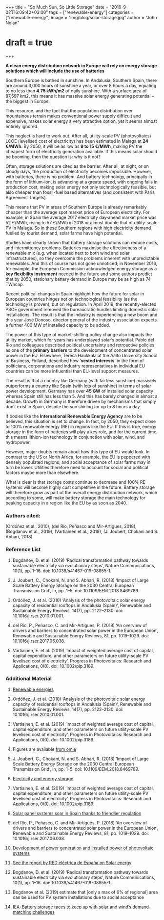+++
title = "So Much Sun, So Little Storage"
date = "2019-9-02T16:09:42+03:00"
tags = ["renewable-energy"]
categories = ["renewable-energy"]
image = "img/blog/solar-storage.jpg"
author = "John Nolan"
# draft = true
+++

__A clean energy distribution network in Europe will rely on energy storage solutions which will include the use of batteries__

Southern Europe is bathed in sunshine. In Andalusia, Southern Spain, there are around 3,000 hours of sunshine a year,  or over 8 hours a day, equating to no less than __4.75 kWh/m2__ of daily sunshine.  With a surface area of 87,597 km2, this means it has massive solar energy generating potential – the biggest in Europe. 

This resource, and the fact that the population distribution over mountainous terrain makes conventional power supply difficult and expensive, makes solar energy a very attractive option, yet it seems almost entirely ignored. 

This neglect is hard to work out. After all, utility-scale PV (photovoltaics) LCOE (levelised cost of electricity) has been estimated in Malaga at __24 €/MWh__. By 2050, it will be as low as __9 to 15 €/MWh__, making PV the cheapest form of electricity generation available.  If this means solar should be booming, then the question is: why is it not?

Often, storage solutions are cited as the barrier. After all, at night, or on cloudy days, the production of electricity becomes impossible. However, with batteries, there is no problem. And battery technology, principally in the form of lithium-ion, is advancing at a greate speed, with ongoing falls in production cost, making solar energy not only technologically feasible, but also cheaper than fossil-fuel based alternatives (and consistent with Paris Agreement Targets).

This means that PV in areas of Southern Europe is already remarkably cheaper than the average spot market price of European electricity. For example, in Spain the average 2017 electricity day‐ahead market price was 52 €/MWh, rising to 57 €/MWh in 2018  or almost double that of utility-scale PV in Malaga. So in these Southern regions with high electricity demand fuelled by tourist demand, solar farms have high potential.

Studies have clearly shown that battery storage solutions can reduce costs,  and intermittency problems. Batteries maximise the effectiveness of a renewable mix (e.g. when located next to both wind and solar infrastructures), so they overcome the problems inherent with unpredictable renewables. And this of course has not gone unnoticed; in November 2016, for example, the European Commission acknowledged energy storage as a __key flexibility instrument__ needed in the future  and some authors predict that by 2050, stationary battery demand in Europe may be as high as 74 TWhcap. 

Recent political changes in Spain highlight how the future for solar in European countries hinges not on technological feasibility (as the technology is proven), but on regulation. In April 2019, the recently-elected PSOE government removed the bureaucratic hurdles limiting domestic solar installations. The result is that the industry is experiencing a new boom and this year José Donoso, director general of the industry association expects a further 400 MW of installed capacity to be added. 

The power of this type of market-shifting policy change also impacts the utility market, which for years has underplayed solar’s potential. Pablo del Rio and colleagues  described political uncertainty and retroactive policies as one of the __primary barriers__ to the development of concentrated solar power in the EU. Elsewhere, Teresa Haukkala at the Aalto University School of Business, Finland, described how ‘__vested interests__’ in the form of politicians, corporations and industry representatives in individual EU countries can be more influential than EU-level support measures. 

The result is that a country like Germany (with far less sunshine) massively outperforms a country like Spain (with lots of sunshine) in terms of solar power development. Germany has over __45 GW__ of installed solar capacity  whereas Spain still has less than 5. And this has barely changed in almost a decade.  Growth in Germany is therefore driven by mechanisms that simply don’t exist in Spain, despite the sun shining for up to 8 hours a day.

If bodies like the __International Renewable Energy Agency__ are to be believed, this situation is set to change. In fact, by 2050, they expect close to 100% renewable energy (RE) in regions like the EU.  If this is true, energy storage in the form of batteries will play a key role, and for the current time, this means lithion-ion technology in conjunction with solar, wind, and hydropower.

However, major doubts remain about how this type of EU would look. In contrast to the US or North Africa, for example, the EU is peppered with densely populated regions, and social acceptance of solar farms may in turn be lower.  Utilities therefore need to account for social and political factors maybe more than elsewhere.

What is clear is that storage costs continue to decrease and 100% RE systems will become highly cost competitive in the future. Battery storage will therefore grow as part of the overall energy distribution network, which according to some, will make battery storage the main technology for peaking capacity in a region like the EU by as soon as 2040.


### Authors cited:

(Ordóñez et al., 2010), (del Río, Peñasco and Mir-Artigues, 2018), (Bogdanov et al., 2019), (Vartiainen et al., 2019), (J. Joubert, Chokani and S. Abhari, 2018)

### Reference List

1. Bogdanov, D. et al. (2019) ‘Radical transformation pathway towards sustainable electricity via evolutionary steps’, Nature Communications, 10(1), pp. 1–16. doi: 10.1038/s41467-019-08855-1.

2. J. Joubert, C., Chokani, N. and S. Abhari, R. (2018) ‘Impact of Large Scale Battery Energy Storage on the 2030 Central European Transmission Grid’, in, pp. 1–5. doi: 10.1109/EEM.2018.8469789.

3. Ordóñez, J. et al. (2010) ‘Analysis of the photovoltaic solar energy capacity of residential rooftops in Andalusia (Spain)’, Renewable and Sustainable Energy Reviews, 14(7), pp. 2122–2130. doi: 10.1016/j.rser.2010.01.001.

4. del Río, P., Peñasco, C. and Mir-Artigues, P. (2018) ‘An overview of drivers and barriers to concentrated solar power in the European Union’, Renewable and Sustainable Energy Reviews, 81, pp. 1019–1029. doi: 10.1016/j.rser.2017.06.038.

5. Vartiainen, E. et al. (2019) ‘Impact of weighted average cost of capital, capital expenditure, and other parameters on future utility-scale PV levelised cost of electricity’, Progress in Photovoltaics: Research and Applications, 0(0). doi: 10.1002/pip.3189.


### Additional Material

1. [Renewable energies](https://www.agenciaandaluzadelaenergia.es/en/renewable-energies)

2. Ordóñez, J. et al. (2010) ‘Analysis of the photovoltaic solar energy capacity of residential rooftops in Andalusia (Spain)’, Renewable and Sustainable Energy Reviews, 14(7), pp. 2122–2130. doi: 10.1016/j.rser.2010.01.001.

3. Vartiainen, E. et al. (2019) ‘Impact of weighted average cost of capital, capital expenditure, and other parameters on future utility-scale PV levelised cost of electricity’, Progress in Photovoltaics: Research and Applications, 0(0). doi: 10.1002/pip.3189.

4. Figures are available [from omie](http://m.omie.es/en/inicio?m=yes)

5. J. Joubert, C., Chokani, N. and S. Abhari, R. (2018) ‘Impact of Large Scale Battery Energy Storage on the 2030 Central European Transmission Grid’, in, pp. 1–5. doi: 10.1109/EEM.2018.8469789.

6. [Electricity and energy storage](https://www.world-nuclear.org/information-library/current-and-future-generation/electricity-and-energy-storage.aspx )

7. Vartiainen, E. et al. (2019) ‘Impact of weighted average cost of capital, capital expenditure, and other parameters on future utility-scale PV levelised cost of electricity’, Progress in Photovoltaics: Research and Applications, 0(0). doi: 10.1002/pip.3189.

8. [Solar panel systems soar in Spain thanks to friendlier regulation](https://elpais.com/elpais/2019/06/24/inenglish/1561389834_185650.html)

9. del Río, P., Peñasco, C. and Mir-Artigues, P. (2018) ‘An overview of drivers and barriers to concentrated solar power in the European Union’, Renewable and Sustainable Energy Reviews, 81, pp. 1019–1029. doi: 10.1016/j.rser.2017.06.038.

10. [Development of power generation and installed power of photovoltaic systems](https://www.erneuerbare-energien.de/EE/Redaktion/DE/Textbausteine/Banner/banner_photovoltaik.html)


11. [See the report by RED eléctrica de España on Solar energy](https://www.ree.es/es/datos/publicaciones/informe-de-energias-renovables/informe-2018) 

12. Bogdanov, D. et al. (2019) ‘Radical transformation pathway towards sustainable electricity via evolutionary steps’, Nature Communications, 10(1), pp. 1–16. doi: 10.1038/s41467-019-08855-1.

13. Bogdanov et al. (2019) estimate that [only a max of 6% of regional] area can be used for PV system installations due to social acceptance

14. [IEA: Battery storage races to keep up with solar and wind’s demand-matching challenges](https://energypost.eu/iea-battery-storage-races-to-keep-up-with-solar-and-winds-demand-matching-challenges/)


